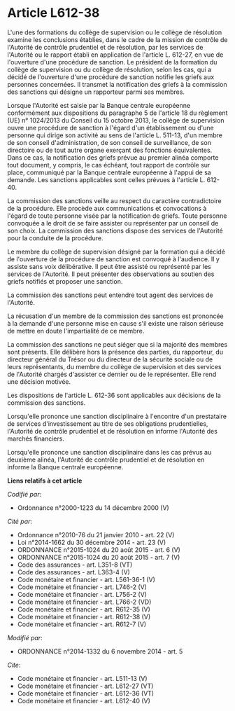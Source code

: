 # Article L612-38

L'une des formations du collège de supervision ou le collège de résolution examine les conclusions établies, dans le cadre de
la mission de contrôle de l'Autorité de contrôle prudentiel et de résolution, par les services de l'Autorité ou le rapport
établi en application de l'article L. 612-27, en vue de l'ouverture d'une procédure de sanction. Le président de la formation
du collège de supervision ou du collège de résolution, selon les cas, qui a décidé de l'ouverture d'une procédure de sanction
notifie les griefs aux personnes concernées. Il transmet la notification des griefs à la commission des sanctions qui désigne
un rapporteur parmi ses membres. 

Lorsque l'Autorité est saisie par la Banque centrale européenne conformément aux dispositions du paragraphe 5 de l'article 18
du règlement (UE) n° 1024/2013 du Conseil du 15 octobre 2013, le collège de supervision ouvre une procédure de sanction à
l'égard d'un établissement ou d'une personne qui dirige son activité au sens de l'article L. 511-13, d'un membre de son
conseil d'administration, de son conseil de surveillance, de son directoire ou de tout autre organe exerçant des fonctions
équivalentes. Dans ce cas, la notification des griefs prévue au premier alinéa comporte tout document, y compris, le cas
échéant, tout rapport de contrôle sur place, communiqué par la Banque centrale européenne à l'appui de sa demande. Les
sanctions applicables sont celles prévues à l'article L. 612-40. 

La commission des sanctions veille au respect du caractère contradictoire de la procédure. Elle procède aux communications et
convocations à l'égard de toute personne visée par la notification de griefs. Toute personne convoquée a le droit de se faire
assister ou représenter par un conseil de son choix. La commission des sanctions dispose des services de l'Autorité pour la
conduite de la procédure. 

Le membre du collège de supervision désigné par la formation qui a décidé de l'ouverture de la procédure de sanction est
convoqué à l'audience. Il y assiste sans voix délibérative. Il peut être assisté ou représenté par les services de
l'Autorité. Il peut présenter des observations au soutien des griefs notifiés et proposer une sanction. 

La commission des sanctions peut entendre tout agent des services de l'Autorité. 

La récusation d'un membre de la commission des sanctions est prononcée à la demande d'une personne mise en cause s'il existe
une raison sérieuse de mettre en doute l'impartialité de ce membre. 

La commission des sanctions ne peut siéger que si la majorité des membres sont présents. Elle délibère hors la présence des
parties, du rapporteur, du directeur général du Trésor ou du directeur de la sécurité sociale ou de leurs représentants, du
membre du collège de supervision et des services de l'Autorité chargés d'assister ce dernier ou de le représenter. Elle rend
une décision motivée. 

Les dispositions de l'article L. 612-36 sont applicables aux décisions de la commission des sanctions. 

Lorsqu'elle prononce une sanction disciplinaire à l'encontre d'un prestataire de services d'investissement au titre de ses
obligations prudentielles, l'Autorité de contrôle prudentiel et de résolution en informe l'Autorité des marchés financiers. 

Lorsqu'elle prononce une sanction disciplinaire dans les cas prévus au deuxième alinéa, l'Autorité de contrôle prudentiel et
de résolution en informe la Banque centrale européenne.

**Liens relatifs à cet article**

_Codifié par_:

  - Ordonnance n°2000-1223 du 14 décembre 2000 (V)

_Cité par_:

  - Ordonnance n°2010-76 du 21 janvier 2010 - art. 22 (V)
  - Loi n°2014-1662 du 30 décembre 2014 - art. 23 (V)
  - ORDONNANCE n°2015-1024 du 20 août 2015 - art. 6 (V)
  - ORDONNANCE n°2015-1024 du 20 août 2015 - art. 7 (V)
  - Code des assurances - art. L351-8 (VT)
  - Code des assurances - art. L363-4 (V)
  - Code monétaire et financier - art. L561-36-1 (V)
  - Code monétaire et financier - art. L746-2 (V)
  - Code monétaire et financier - art. L756-2 (V)
  - Code monétaire et financier - art. L766-2 (VD)
  - Code monétaire et financier - art. R612-35 (V)
  - Code monétaire et financier - art. R612-38 (V)
  - Code monétaire et financier - art. R612-7 (V)

_Modifié par_:

  - ORDONNANCE n°2014-1332 du 6 novembre 2014 - art. 5

_Cite_:

  - Code monétaire et financier - art. L511-13 (V)
  - Code monétaire et financier - art. L612-27 (VT)
  - Code monétaire et financier - art. L612-36 (VT)
  - Code monétaire et financier - art. L612-40 (V)
